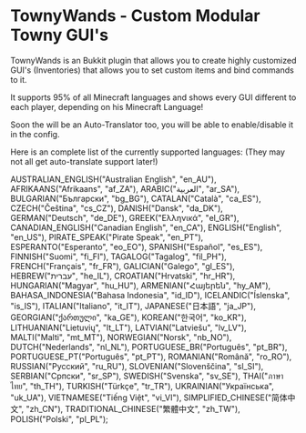 # TownyWands - Custom Modular Towny GUI's

TownyWands is an Bukkit plugin that allows you to create highly customized GUI's (Inventories) that allows you to set custom items and bind commands to it.

It supports 95% of all Minecraft languages and shows every GUI different to each player, depending on his Minecraft Language!

Soon the will be an Auto-Translator too, you will be able to enable/disable it in the config.

Here is an complete list of the currently supported languages: 
(They may not all get auto-translate support later!)

  AUSTRALIAN_ENGLISH("Australian English", "en_AU"),
  AFRIKAANS("Afrikaans", "af_ZA"),
	ARABIC("العربية", "ar_SA"),
	BULGARIAN("Български", "bg_BG"),
	CATALAN("Català", "ca_ES"),
	CZECH("Čeština", "cs_CZ"),
	DANISH("Dansk", "da_DK"),
	GERMAN("Deutsch", "de_DE"),
	GREEK("Ελληνικά", "el_GR"),
	CANADIAN_ENGLISH("Canadian English", "en_CA"),
	ENGLISH("English", "en_US"),
	PIRATE_SPEAK("Pirate Speak", "en_PT"),
	ESPERANTO("Esperanto", "eo_EO"),
	SPANISH("Español", "es_ES"),
	FINNISH("Suomi", "fi_FI"), 
	TAGALOG("Tagalog", "fil_PH"),
	FRENCH("Français", "fr_FR"),
	GALICIAN("Galego", "gl_ES"),
	HEBREW("עברית", "he_IL"),
	CROATIAN("Hrvatski", "hr_HR"),
	HUNGARIAN("Magyar", "hu_HU"),
	ARMENIAN("Հայերեն", "hy_AM"),
	BAHASA_INDONESIA("Bahasa Indonesia", "id_ID"),
	ICELANDIC("Íslenska", "is_IS"),
	ITALIAN("Italiano", "it_IT"),
	JAPANESE("日本語", "ja_JP"),
	GEORGIAN("ქართული", "ka_GE"),
	KOREAN("한국어", "ko_KR"),
	LITHUANIAN("Lietuvių", "lt_LT"),
	LATVIAN("Latviešu", "lv_LV"),
	MALTI("Malti", "mt_MT"),
	NORWEGIAN("Norsk", "nb_NO"),
	DUTCH("Nederlands", "nl_NL"),
	PORTUGUESE_BR("Português", "pt_BR"),
	PORTUGUESE_PT("Português", "pt_PT"),
	ROMANIAN("Română", "ro_RO"),
	RUSSIAN("Русский", "ru_RU"),
	SLOVENIAN("Slovenščina", "sl_SI"),
	SERBIAN("Српски", "sr_SP"),
	SWEDISH("Svenska", "sv_SE"),
	THAI("ภาษาไทย", "th_TH"),
	TURKISH("Türkçe", "tr_TR"),
	UKRAINIAN("Українська", "uk_UA"),
	VIETNAMESE("Tiếng Việt", "vi_VI"),
	SIMPLIFIED_CHINESE("简体中文", "zh_CN"),
	TRADITIONAL_CHINESE("繁體中文", "zh_TW"),
	POLISH("Polski", "pl_PL");
